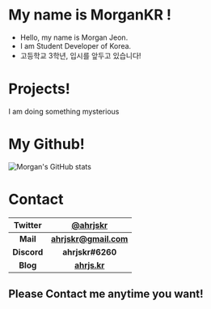 # My name is MorganKR !
- Hello, my name is Morgan Jeon.<br/>
- I am Student Developer of Korea.<br/>
- 고등학교 3학년, 입시를 앞두고 있습니다! <br/>

# Projects!
I am doing something mysterious

# My Github!
![Morgan's GitHub stats](https://github-readme-stats.vercel.app/api?username=jeonmogeon&show_icons=true)

# Contact

| Twitter | [@ahrjskr](https://twitter.com/ahrjskr) | 
| :---: | :---: |
| **Mail** | **[ahrjskr@gmail.com](mailto:ahrjskr@gmail.com)** | 
| **Discord** | **ahrjskr#6260** | 
| **Blog** | **[ahrjs.kr](https://ahrjs.kr)** | 

## Please Contact me anytime you want!
